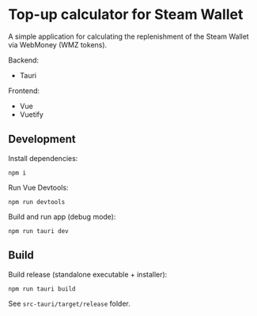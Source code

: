 # Top-up calculator for Steam Wallet

A simple application for calculating the replenishment of the Steam Wallet via
WebMoney (WMZ tokens).

Backend:

- Tauri

Frontend:

- Vue
- Vuetify

## Development

Install dependencies:

```
npm i
```

Run Vue Devtools:

```
npm run devtools
```

Build and run app (debug mode):

```
npm run tauri dev
```

## Build

Build release (standalone executable + installer):

```
npm run tauri build
```

See `src-tauri/target/release` folder.
